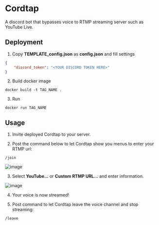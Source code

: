 # Cordtap

A discord bot that bypasses voice to RTMP streaming server such as YouTube Live.

## Deployment

1. Copy **TEMPLATE_config.json** as **config.json** and fill settings

```json
{
    "discord_token": "<YOUR DISCORD TOKEN HERE>"
}
```

2. Build docker image

```shell
docker build -t TAG_NAME .
```

3. Run

```shell
docker run TAG_NAME
```

## Usage

1. Invite deployed Cordtap to your server.

2. Post the command below to let Cordtap show you menus to enter your RTMP url: 

```
/join
```

![image](https://github.com/ruccho/cordtap/assets/16096562/c951d559-77c4-411b-af3c-d890d04626ed)

3. Select **YouTube...** or **Custom RTMP URL...** and enter information.

![image](https://github.com/ruccho/cordtap/assets/16096562/5359b4a5-f5ea-4565-8430-423700462fe0)

4. Your voice is now streamed!

5. Post command to let Cordtap leave the voice channel and stop streaming:

```
/leave
```